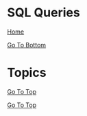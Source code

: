 # SQL Queries

[Home](#all.file.links.md)

<a name="top"></a>
 [Go To Bottom](#bottom)
 
# Topics
 [Go To Top](#top)








[Go To Top](#top)





<a name="bottom"></a>
